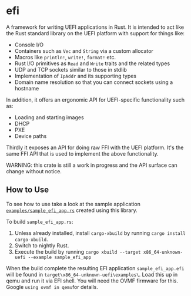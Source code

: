 # efi

A framework for writing UEFI applications in Rust. It is intended to act like the Rust standard library on the UEFI platform with support for things like:

- Console I/O
- Containers such as `Vec` and `String` via a custom allocator
- Macros like `println!`, `write!`, `format!` etc.
- Rust I/O primitives as `Read` and `Write` traits and the related types
- UDP and TCP sockets similar to those in stdlib
- Implementation of `IpAddr` and its supporting types
- Domain name resolution so that you can connect sockets using a hostname

In addition, it offers an ergonomic API for UEFI-specific functionality such as:

- Loading and starting images
- DHCP
- PXE
- Device paths

Thirdly it exposes an API for doing raw FFI with the UEFI platform. It's the same FFI API that is used to implement the above functionality.

WARNING: this crate is still a work in progress and the API surface can change without notice.

## How to Use

To see how to use take a look at the sample application  [`examples/sample_efi_app.rs`](examples/sample_efi_app.rs) created using this library.

To build `sample_efi_app.rs`:

1. Unless already installed, install `cargo-xbuild` by running `cargo install cargo-xbuild`.
2. Switch to nightly Rust.
3. Execute the build by running `cargo xbuild --target x86_64-unknown-uefi --example sample_efi_app`

When the build complete the resulting EFI application `sample_efi_app.efi` will be found in `target\x86_64-unknown-uefi\examples\`. Load this up in qemu and run it via EFI shell. You will need the OVMF firmware for this. Google `using ovmf in qemu`for details.